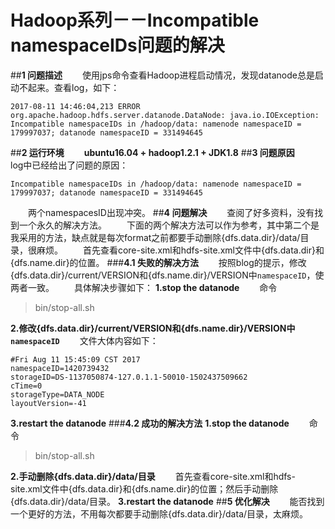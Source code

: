 # Hadoop系列－－Incompatible namespaceIDs问题的解决
##**1 问题描述**
　　使用jps命令查看Hadoop进程启动情况，发现datanode总是启动不起来。查看log，如下：
　　

```
2017-08-11 14:46:04,213 ERROR org.apache.hadoop.hdfs.server.datanode.DataNode: java.io.IOException: Incompatible namespaceIDs in /hadoop/data: namenode namespaceID = 179997037; datanode namespaceID = 331494645
```

##**2 运行环境**
　　**ubuntu16.04 + hadoop1.2.1 + JDK1.8**
##**3 问题原因**
　　log中已经给出了问题的原因：
　　

```
Incompatible namespaceIDs in /hadoop/data: namenode namespaceID = 179997037; datanode namespaceID = 331494645
```
　　两个namespacesID出现冲突。
##**4 问题解决**
　　查阅了好多资料，没有找到一个永久的解决方法。
　　下面的两个解决方法可以作为参考，其中第二个是我采用的方法，缺点就是每次format之前都要手动删除{dfs.data.dir}/data/目录，很麻烦。
　　首先查看core-site.xml和hdfs-site.xml文件中{dfs.data.dir}和{dfs.name.dir}的位置。
###**4.1 失败的解决方法**
　　按照blog的提示，修改{dfs.data.dir}/current/VERSION和{dfs.name.dir}/VERSION中`namespaceID`，使两者一致。
　　具体解决步骤如下：
**1.stop the datanode**
　　命令
> bin/stop-all.sh

**2.修改{dfs.data.dir}/current/VERSION和{dfs.name.dir}/VERSION中`namespaceID`**
　　文件大体内容如下：
```
#Fri Aug 11 15:45:09 CST 2017
namespaceID=1420739432
storageID=DS-1137050874-127.0.1.1-50010-1502437509662
cTime=0
storageType=DATA_NODE
layoutVersion=-41
```

**3.restart the datanode**
###**4.2 成功的解决方法**
**1.stop the datanode**
　　命令
> bin/stop-all.sh

**2.手动删除{dfs.data.dir}/data/目录**
　　首先查看core-site.xml和hdfs-site.xml文件中{dfs.data.dir}和{dfs.name.dir}的位置；然后手动删除{dfs.data.dir}/data/目录。
**3.restart the datanode**
##**5 优化解决**
　　能否找到一个更好的方法，不用每次都要手动删除{dfs.data.dir}/data/目录，太麻烦。

